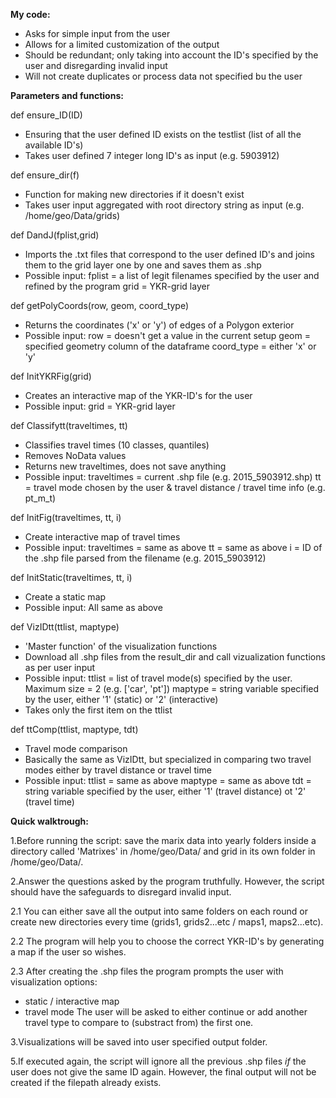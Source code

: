 **My code:**
- Asks for simple input from the user
- Allows for a limited customization of the output
- Should be redundant; only taking into account the ID's specified by the user and disregarding 
 invalid input
- Will not create duplicates or process data not specified bu the user


**Parameters and functions:**

def ensure_ID(ID)
  - Ensuring that the user defined ID exists on the testlist (list of all the available ID's) 
  - Takes user defined 7 integer long ID's as input (e.g. 5903912)
  
def ensure_dir(f)
  - Function for making new directories if it doesn't exist
  - Takes user input aggregated with root directory string as input (e.g. /home/geo/Data/grids) 
  
def DandJ(fplist,grid)
  - Imports the .txt files that correspond to the user defined ID's and joins them to the grid layer 
    one by one and saves them as .shp
  - Possible input: fplist = a list of legit filenames specified by the user and refined by the program
                    grid = YKR-grid layer
  
def getPolyCoords(row, geom, coord_type)
  - Returns the coordinates ('x' or 'y') of edges of a Polygon exterior
  - Possible input: row = doesn't get a value in the current setup
                    geom = specified geometry column of the dataframe
                    coord_type = either 'x' or 'y'

def InitYKRFig(grid)
  - Creates an interactive map of the YKR-ID's for the user
  - Possible input: grid = YKR-grid layer
  
def Classifytt(traveltimes, tt)
  - Classifies travel times (10 classes, quantiles)
  - Removes NoData values
  - Returns new traveltimes, does not save anything
  - Possible input: traveltimes = current .shp file (e.g. 2015_5903912.shp)
                    tt = travel mode chosen by the user & travel distance / travel time info (e.g. pt_m_t)
                    
def InitFig(traveltimes, tt, i)
  - Create interactive map of travel times
  - Possible input: traveltimes = same as above
                    tt = same as above
                    i = ID of the .shp file parsed from the filename (e.g. 2015_5903912)
  
def InitStatic(traveltimes, tt, i)
  - Create a static map
  - Possible input: All same as above
  
def VizIDtt(ttlist, maptype)
  - 'Master function' of the visualization functions
  - Download all .shp files from the result_dir and call vizualization functions as per user input
  - Possible input: ttlist = list of travel mode(s) specified by the user. Maximum size = 2 (e.g. ['car', 'pt'])
                    maptype = string variable specified by the user, either '1' (static) or '2' (interactive)
  - Takes only the first item on the ttlist
  
def ttComp(ttlist, maptype, tdt)
  - Travel mode comparison
  - Basically the same as VizIDtt, but specialized in comparing two travel modes either by travel distance
  or travel time
  - Possible input: ttlist = same as above
                    maptype = same as above
                    tdt = string variable specified by the user, either '1' (travel distance) ot '2' (travel time)



**Quick walktrough:**

1.Before running the script: save the marix data into yearly folders inside a directory called 'Matrixes' in /home/geo/Data/
and grid in its own folder in /home/geo/Data/.

2.Answer the questions asked by the program truthfully. However, the script should have the safeguards to disregard 
invalid input.

2.1 You can either save all the output into same folders on each round or create new directories every time
(grids1, grids2...etc / maps1, maps2...etc).

2.2 The program will help you to choose the correct YKR-ID's by generating a map if the user so wishes.

2.3 After creating the .shp files the program prompts the user with visualization options: 
  - static / interactive map 
  - travel mode
The user will be asked to either continue or add another travel type to compare to (substract from) the first one.

3.Visualizations will be saved into user specified output folder.

5.If executed again, the script will ignore all the previous .shp files *if* the user does not give the same ID again.
  However, the final output will not be created if the filepath already exists.
